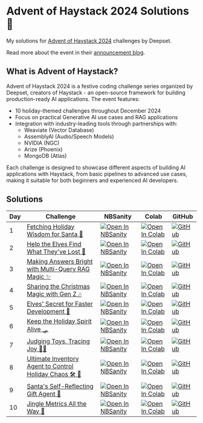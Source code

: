 # Advent of Haystack 2024 Solutions 🎄

My solutions for [Advent of Haystack 2024](https://haystack.deepset.ai/advent-of-haystack) challenges by Deepset.

Read more about the event in their [announcement blog](https://haystack.deepset.ai/blog/announcing-advent-2024).

## What is Advent of Haystack?

Advent of Haystack 2024 is a festive coding challenge series organized by Deepset, creators of Haystack - an open-source framework for building production-ready AI applications. The event features:

- 10 holiday-themed challenges throughout December 2024
- Focus on practical Generative AI use cases and RAG applications
- Integration with industry-leading tools through partnerships with:
  - Weaviate (Vector Database)
  - AssemblyAI (Audio/Speech Models)
  - NVIDIA (NGC)
  - Arize (Phoenix)
  - MongoDB (Atlas)

Each challenge is designed to showcase different aspects of building AI applications with Haystack, from basic pipelines to advanced use cases, making it suitable for both beginners and experienced AI developers.

## Solutions

| Day | Challenge | NBSanity | Colab | GitHub |
|-----|-----------|-----------|--------|--------|
| 1 | [Fetching Holiday Wisdom for Santa 📖](https://haystack.deepset.ai/advent-of-haystack/day-1#challenge) | [![Open In NBSanity](https://nbsanity.com/assets/icon.png)](https://nbsanity.com/Prajwalsrinvas/advent_of_haystack_2024/blob/main/Day_1_Enhancing_Pipeline.ipynb) | [![Open In Colab](https://colab.research.google.com/assets/colab-badge.svg)](https://colab.research.google.com/github/Prajwalsrinvas/advent_of_haystack_2024/blob/main/Day_1_Enhancing_Pipeline.ipynb) | [![GitHub](https://cdn-icons-png.flaticon.com/32/270/270798.png)](https://github.com/Prajwalsrinvas/advent_of_haystack_2024/blob/main/Day_1_Enhancing_Pipeline.ipynb) |
| 2 | [Help the Elves Find What They've Lost 🎄](https://haystack.deepset.ai/advent-of-haystack/day-2#challenge) | [![Open In NBSanity](https://nbsanity.com/assets/icon.png)](https://nbsanity.com/Prajwalsrinvas/advent_of_haystack_2024/blob/main/Day_2_Weaviate_Day.ipynb) | [![Open In Colab](https://colab.research.google.com/assets/colab-badge.svg)](https://colab.research.google.com/github/Prajwalsrinvas/advent_of_haystack_2024/blob/main/Day_2_Weaviate_Day.ipynb) | [![GitHub](https://cdn-icons-png.flaticon.com/32/270/270798.png)](https://github.com/Prajwalsrinvas/advent_of_haystack_2024/blob/main/Day_2_Weaviate_Day.ipynb) |
| 3 | [Making Answers Bright with Multi-Query RAG Magic ✨](https://haystack.deepset.ai/advent-of-haystack/day-3#challenge) | [![Open In NBSanity](https://nbsanity.com/assets/icon.png)](https://nbsanity.com/Prajwalsrinvas/advent_of_haystack_2024/blob/main/Day_3_Multi_Query_Retrieval.ipynb) | [![Open In Colab](https://colab.research.google.com/assets/colab-badge.svg)](https://colab.research.google.com/github/Prajwalsrinvas/advent_of_haystack_2024/blob/main/Day_3_Multi_Query_Retrieval.ipynb) | [![GitHub](https://cdn-icons-png.flaticon.com/32/270/270798.png)](https://github.com/Prajwalsrinvas/advent_of_haystack_2024/blob/main/Day_3_Multi_Query_Retrieval.ipynb) |
| 4 | [Sharing the Christmas Magic with Gen Z 🎶](https://haystack.deepset.ai/advent-of-haystack/day-4#challenge) | [![Open In NBSanity](https://nbsanity.com/assets/icon.png)](https://nbsanity.com/Prajwalsrinvas/advent_of_haystack_2024/blob/main/Day_4_AssemblyAI.ipynb) | [![Open In Colab](https://colab.research.google.com/assets/colab-badge.svg)](https://colab.research.google.com/github/Prajwalsrinvas/advent_of_haystack_2024/blob/main/Day_4_AssemblyAI.ipynb) | [![GitHub](https://cdn-icons-png.flaticon.com/32/270/270798.png)](https://github.com/Prajwalsrinvas/advent_of_haystack_2024/blob/main/Day_4_AssemblyAI.ipynb) |
| 5 | [Elves' Secret for Faster Development 💨](https://haystack.deepset.ai/advent-of-haystack/day-5#challenge) | [![Open In NBSanity](https://nbsanity.com/assets/icon.png)](https://nbsanity.com/Prajwalsrinvas/advent_of_haystack_2024/blob/main/Day_5_Deepset_Studio.ipynb) | [![Open In Colab](https://colab.research.google.com/assets/colab-badge.svg)](https://colab.research.google.com/github/Prajwalsrinvas/advent_of_haystack_2024/blob/main/Day_5_Deepset_Studio.ipynb) | [![GitHub](https://cdn-icons-png.flaticon.com/32/270/270798.png)](https://github.com/Prajwalsrinvas/advent_of_haystack_2024/blob/main/Day_5_Deepset_Studio.ipynb) |
| 6 | [Keep the Holiday Spirit Alive 🛷](https://haystack.deepset.ai/advent-of-haystack/day-6#challenge) | [![Open In NBSanity](https://nbsanity.com/assets/icon.png)](https://nbsanity.com/Prajwalsrinvas/advent_of_haystack_2024/blob/main/Day_6_NVIDIA_NIM.ipynb) | [![Open In Colab](https://colab.research.google.com/assets/colab-badge.svg)](https://colab.research.google.com/github/Prajwalsrinvas/advent_of_haystack_2024/blob/main/Day_6_NVIDIA_NIM.ipynb) | [![GitHub](https://cdn-icons-png.flaticon.com/32/270/270798.png)](https://github.com/Prajwalsrinvas/advent_of_haystack_2024/blob/main/Day_6_NVIDIA_NIM.ipynb) |
| 7 | [Judging Toys, Tracing Joy 🧑‍⚖️](https://haystack.deepset.ai/advent-of-haystack/day-7#challenge) | [![Open In NBSanity](https://nbsanity.com/assets/icon.png)](https://nbsanity.com/Prajwalsrinvas/advent_of_haystack_2024/blob/main/Day_7_Arize_Phoenix.ipynb) | [![Open In Colab](https://colab.research.google.com/assets/colab-badge.svg)](https://colab.research.google.com/github/Prajwalsrinvas/advent_of_haystack_2024/blob/main/Day_7_Arize_Phoenix.ipynb) | [![GitHub](https://cdn-icons-png.flaticon.com/32/270/270798.png)](https://github.com/Prajwalsrinvas/advent_of_haystack_2024/blob/main/Day_7_Arize_Phoenix.ipynb) |
| 8 | [Ultimate Inventory Agent to Control Holiday Chaos 🛠️ 🎄](https://haystack.deepset.ai/advent-of-haystack/day-8#challenge) | [![Open In NBSanity](https://nbsanity.com/assets/icon.png)](https://nbsanity.com/Prajwalsrinvas/advent_of_haystack_2024/blob/main/Day_8_Agents_and_Tools.ipynb) | [![Open In Colab](https://colab.research.google.com/assets/colab-badge.svg)](https://colab.research.google.com/github/Prajwalsrinvas/advent_of_haystack_2024/blob/main/Day_8_Agents_and_Tools.ipynb) | [![GitHub](https://cdn-icons-png.flaticon.com/32/270/270798.png)](https://github.com/Prajwalsrinvas/advent_of_haystack_2024/blob/main/Day_8_Agents_and_Tools.ipynb) |
| 9 | [Santa's Self-Reflecting Gift Agent 🎁](https://haystack.deepset.ai/advent-of-haystack/day-9#challenge) | [![Open In NBSanity](https://nbsanity.com/assets/icon.png)](https://nbsanity.com/Prajwalsrinvas/advent_of_haystack_2024/blob/main/Day_9_Haystack_MongoDB.ipynb) | [![Open In Colab](https://colab.research.google.com/assets/colab-badge.svg)](https://colab.research.google.com/github/Prajwalsrinvas/advent_of_haystack_2024/blob/main/Day_9_Haystack_MongoDB.ipynb) | [![GitHub](https://cdn-icons-png.flaticon.com/32/270/270798.png)](https://github.com/Prajwalsrinvas/advent_of_haystack_2024/blob/main/Day_9_Haystack_MongoDB.ipynb) |
| 10 | [Jingle Metrics All the Way 🔔](https://haystack.deepset.ai/advent-of-haystack/day-10#challenge) | [![Open In NBSanity](https://nbsanity.com/assets/icon.png)](https://nbsanity.com/Prajwalsrinvas/advent_of_haystack_2024/blob/main/Day_Ten_Evaluation_Harness.ipynb) | [![Open In Colab](https://colab.research.google.com/assets/colab-badge.svg)](https://colab.research.google.com/github/Prajwalsrinvas/advent_of_haystack_2024/blob/main/Day_Ten_Evaluation_Harness.ipynb) | [![GitHub](https://cdn-icons-png.flaticon.com/32/270/270798.png)](https://github.com/Prajwalsrinvas/advent_of_haystack_2024/blob/main/Day_Ten_Evaluation_Harness.ipynb) |